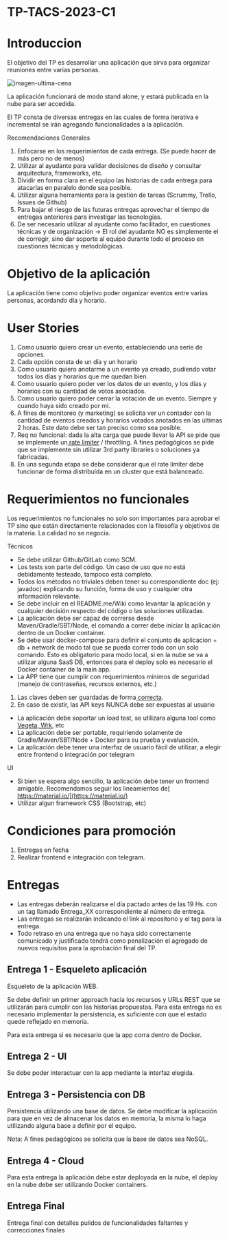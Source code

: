 # TP-TACS-2023-C1

# **Introduccion**

El objetivo del TP es desarrollar una aplicación que sirva para organizar reuniones entre varias personas.

![imagen-ultima-cena](https://lh6.googleusercontent.com/bxd_rsqi0RZi4MD1zFbTGs56uEVWW8t7axVrfjlhetuGQZH6u8z5-PoRonNSQNEbvUZQfnROYG2-D51I5Pa1MDgFI3Xfsng0ORCZXZxL46Gzhyk-LCS3JfZMwahltCkO_5CBtPAEeodh3d2BGVO6dP0)

La aplicación funcionará de modo stand alone, y estará publicada en la nube para ser accedida.

El TP consta de diversas entregas en las cuales de forma iterativa e incremental se irán agregando funcionalidades a la aplicación.

Recomendaciones Generales



1. Enfocarse en los requerimientos de cada entrega. (Se puede hacer de más pero no de menos)
2. Utilizar al ayudante para validar decisiones de diseño y consultar arquitectura, frameworks, etc.
3. Dividir en forma clara en el equipo las historias de cada entrega para atacarlas en paralelo donde sea posible.
4. Utilizar alguna herramienta para la gestión de tareas (Scrummy, Trello, Issues de Github)
5. Para bajar el riesgo de las futuras entregas aprovechar el tiempo de entregas anteriores para investigar las tecnologías.
6. De ser necesario utilizar al ayudante como facilitador, en cuestiones técnicas y de organización → El rol del ayudante NO es simplemente el de corregir, sino dar soporte al equipo durante todo el proceso en cuestiones técnicas y metodológicas.


# **Objetivo de la aplicación**

La aplicación tiene como objetivo poder organizar eventos entre varias personas, acordando día y horario.


# **User Stories**



1. Como usuario quiero crear un evento, estableciendo una serie de opciones.
1. Cada opción consta de un día y un horario
1. Como usuario quiero anotarme a un evento ya creado, pudiendo votar todos los días y horarios que me quedan bien.
2. Como usuario quiero poder ver los datos de un evento, y los días y horarios con su cantidad de votos asociados.
3. Como usuario quiero poder cerrar la votación de un evento. Siempre y cuando haya sido creado por mi.
4. A fines de monitoreo (y marketing) se solicita ver un contador con la cantidad de eventos creados y horarios votados anotados en las últimas 2 horas. Este dato debe ser tan preciso como sea posible.
5. Req no funcional: dada la alta carga que puede llevar la API se pide que se implemente un[ rate limiter](https://towardsdatascience.com/designing-a-rate-limiter-6351bd8762c6) / throttling. A fines pedagógicos se pide que se implemente sin utilizar 3rd party libraries o soluciones ya fabricadas.
1. En una segunda etapa se debe considerar que el rate limiter debe funcionar de forma distribuída en un cluster que está balanceado.


# **Requerimientos no funcionales**

Los requerimientos no funcionales no solo son importantes para aprobar el TP sino que están directamente relacionados con la filosofía y objetivos de la materia. La calidad no se negocia.

Técnicos



* Se debe utilizar Github/GitLab como SCM.
* Los tests son parte del código. Un caso de uso que no está debidamente testeado, tampoco está completo.
* Todos los métodos no triviales deben tener su correspondiente doc (ej: javadoc) explicando su función, forma de uso y cualquier otra información relevante.
* Se debe incluir en el README.me/Wiki como levantar la aplicación y cualquier decisión respecto del código o las soluciones utilizadas.
* La aplicación debe ser capaz de correrse desde Maven/Gradle/SBT/Node, el comando a correr debe iniciar la aplicación dentro de un Docker container.
* Se debe usar docker-compose para definir el conjunto de aplicacion + db + network de modo tal que se pueda correr todo con un solo comando. Esto es obligatorio para modo local, si en la nube se va a utilizar alguna SaaS DB, entonces para el deploy solo es necesario el Docker container de la main app.
* La APP tiene que cumplir con requerimientos mínimos de seguridad (manejo de contraseñas, recursos externos, etc.)
1. Las claves deben ser guardadas de forma[ correcta](https://es.wikipedia.org/wiki/Sal_(criptograf%C3%ADa)).
2. En caso de existir, las API keys NUNCA debe ser expuestas al usuario
* La aplicación debe soportar un load test, se utilizara alguna tool como[ Vegeta](https://github.com/tsenart/vegeta),[ Wrk](https://github.com/wg/wrk), etc
* La aplicación debe ser portable, requiriendo solamente de Gradle/Maven/SBT/Node + Docker para su prueba y evaluación.
* La aplicación debe tener una interfaz de usuario fácil de utilizar, a elegir entre frontend o integración por telegram

UI



* Si bien se espera algo sencillo, la aplicación debe tener un frontend amigable. Recomendamos seguir los lineamientos de[ https://material.io/](https://material.io/)
* Utilizar algun framework CSS (Bootstrap, etc)


# **Condiciones para promoción**



1. Entregas en fecha
2. Realizar frontend e integración con telegram.


# **Entregas**



* Las entregas deberán realizarse el día pactado antes de las 19 Hs. con un tag llamado Entrega_XX correspondiente al número de entrega.
* Las entregas se realizarán indicando el link al repositorio y el tag para la entrega.
* Todo retraso en una entrega que no haya sido correctamente comunicado y justificado tendrá como penalización el agregado de nuevos requisitos para la aprobación final del TP.


## **Entrega 1 - Esqueleto aplicación**

Esqueleto de la aplicación WEB.

Se debe definir un primer approach hacia los recursos y URLs REST que se utilizarán para cumplir con las historias propuestas. Para esta entrega no es necesario implementar la persistencia, es suficiente con que el estado quede reflejado en memoria.

Para esta entrega si es necesario que la app corra dentro de Docker.


## **Entrega 2 - UI**

Se debe poder interactuar con la app mediante la interfaz elegida.


## **Entrega 3 - Persistencia con DB**

Persistencia utilizando una base de datos. Se debe modificar la aplicación para que en vez de almacenar los datos en memoria, la misma lo haga utilizando alguna base a definir por el equipo.

Nota: A fines pedagógicos se solicita que la base de datos sea NoSQL.


## **Entrega 4 - Cloud**

Para esta entrega la aplicación debe estar deployada en la nube, el deploy en la nube debe ser utilizando Docker containers.


## **Entrega Final**

Entrega final con detalles pulidos de funcionalidades faltantes y correcciones finales
